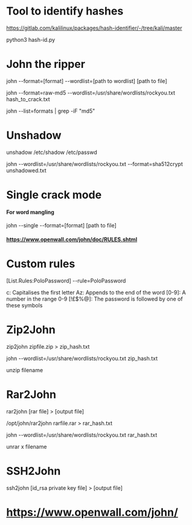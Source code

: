 # Tool to identify hashes
https://gitlab.com/kalilinux/packages/hash-identifier/-/tree/kali/master

python3 hash-id.py

# John the ripper

john --format=[format] --wordlist=[path to wordlist] [path to file]

john --format=raw-md5 --wordlist=/usr/share/wordlists/rockyou.txt hash_to_crack.txt

john --list=formats | grep -iF "md5"


# Unshadow
unshadow /etc/shadow /etc/passwd

john --wordlist=/usr/share/wordlists/rockyou.txt --format=sha512crypt unshadowed.txt


# Single crack mode
#### For word mangling
john --single --format=[format] [path to file]

#### https://www.openwall.com/john/doc/RULES.shtml

# Custom rules
[List.Rules:PoloPassword]
--rule=PoloPassword

c: Capitalises the first letter
Az: Appends to the end of the word
[0-9]: A number in the range 0-9
[!£$%@]: The password is followed by one of these symbols

# Zip2John
zip2john zipfile.zip > zip_hash.txt

john --wordlist=/usr/share/wordlists/rockyou.txt zip_hash.txt

unzip filename

# Rar2John
rar2john [rar file] > [output file]

/opt/john/rar2john rarfile.rar > rar_hash.txt

john --wordlist=/usr/share/wordlists/rockyou.txt rar_hash.txt

unrar x filename

# SSH2John

ssh2john [id_rsa private key file] > [output file]

# https://www.openwall.com/john/
